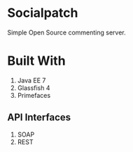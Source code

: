 <h1>Socialpatch</h1>

Simple Open Source commenting server.



<h1>Built With</h1>

<ol>
<li>Java EE 7</li>
<li>Glassfish 4</li>
<li>Primefaces</li>
</ol>




<h2>API Interfaces</h2>
<ol>
<li>SOAP</li>
<li>REST</li>
</ol>
